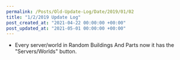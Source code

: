 ```yaml
---
permalink: /Posts/Old-Update-Log/Date/2019/01/02
title: "1/2/2019 Update Log"
post_created_at: "2021-04-22 00:00:00 +00:00"
post_updated_at: "2021-05-01 00:00:00 +00:00"
---
```


* Every server/world in Random Buildings And Parts now it has the "Servers/Worlds" button.